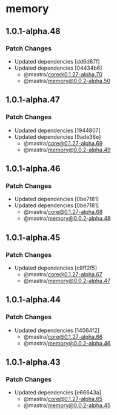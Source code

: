 # memory

## 1.0.1-alpha.48

### Patch Changes

- Updated dependencies [dd6d87f]
- Updated dependencies [04434b6]
  - @mastra/core@0.1.27-alpha.70
  - @mastra/memory@0.0.2-alpha.50

## 1.0.1-alpha.47

### Patch Changes

- Updated dependencies [1944807]
- Updated dependencies [9ade36e]
  - @mastra/core@0.1.27-alpha.69
  - @mastra/memory@0.0.2-alpha.49

## 1.0.1-alpha.46

### Patch Changes

- Updated dependencies [0be7181]
- Updated dependencies [0be7181]
  - @mastra/core@0.1.27-alpha.68
  - @mastra/memory@0.0.2-alpha.48

## 1.0.1-alpha.45

### Patch Changes

- Updated dependencies [c8ff2f5]
  - @mastra/core@0.1.27-alpha.67
  - @mastra/memory@0.0.2-alpha.47

## 1.0.1-alpha.44

### Patch Changes

- Updated dependencies [14064f2]
  - @mastra/core@0.1.27-alpha.66
  - @mastra/memory@0.0.2-alpha.46

## 1.0.1-alpha.43

### Patch Changes

- Updated dependencies [e66643a]
  - @mastra/core@0.1.27-alpha.65
  - @mastra/memory@0.0.2-alpha.45
